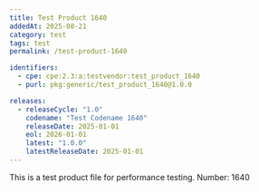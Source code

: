 ```yaml
---
title: Test Product 1640
addedAt: 2025-08-21
category: test
tags: test
permalink: /test-product-1640

identifiers:
  - cpe: cpe:2.3:a:testvendor:test_product_1640
  - purl: pkg:generic/test_product_1640@1.0.0

releases:
  - releaseCycle: "1.0"
    codename: "Test Codename 1640"
    releaseDate: 2025-01-01
    eol: 2026-01-01
    latest: "1.0.0"
    latestReleaseDate: 2025-01-01
---
```


This is a test product file for performance testing. Number: 1640
